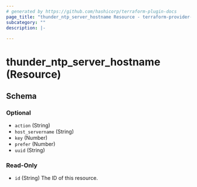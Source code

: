 ```yaml
---
# generated by https://github.com/hashicorp/terraform-plugin-docs
page_title: "thunder_ntp_server_hostname Resource - terraform-provider-thunder"
subcategory: ""
description: |-
  
---
```


# thunder_ntp_server_hostname (Resource)





<!-- schema generated by tfplugindocs -->
## Schema

### Optional

- `action` (String)
- `host_servername` (String)
- `key` (Number)
- `prefer` (Number)
- `uuid` (String)

### Read-Only

- `id` (String) The ID of this resource.



